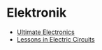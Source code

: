 # Elektronik

- [Ultimate Electronics](https://ultimateelectronicsbook.com/)
- [Lessons in Electric Circuits](https://www.allaboutcircuits.com/textbook/)